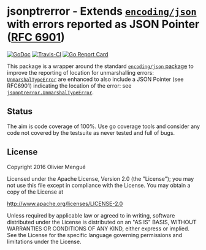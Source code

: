 # jsonptrerror - Extends [`encoding/json`](http://golang.org/pkg/encoding/json) with errors reported as JSON Pointer ([RFC 6901](https://tools.ietf.org/html/rfc6901))

[![GoDoc](https://img.shields.io/badge/godoc-reference-blue.svg)](https://godoc.org/github.com/dolmen-go/jsonptrerror)
[![Travis-CI](https://img.shields.io/travis/dolmen-go/jsonptrerror.svg)](https://travis-ci.org/dolmen-go/jsonptrerror)
[![Go Report Card](https://goreportcard.com/badge/github.com/dolmen-go/jsonptrerror)](https://goreportcard.com/report/github.com/dolmen-go/jsonptrerror)

This package is a wrapper around the standard [`encoding/json` package](https://golang.org/pkg/encoding/json)
to improve the reporting of location for unmarshalling errors:
[`UnmarshalTypeError`](https://golang.org/pkg/encoding/json/#UnmarshalTypeError) are enhanced to also include
a JSON Pointer (see RFC6901) indicating the location of the error: see
[`jsonptrerror.UnmarshalTypeError`](https://godoc.org/github.com/dolmen-go/jsonptrerror#UnmarshalTypeError).

## Status

The aim is code coverage of 100%. Use go coverage tools and consider any
code not covered by the testsuite as never tested and full of bugs.

## License

Copyright 2016 Olivier Mengué

Licensed under the Apache License, Version 2.0 (the "License");
you may not use this file except in compliance with the License.
You may obtain a copy of the License at

   http://www.apache.org/licenses/LICENSE-2.0

Unless required by applicable law or agreed to in writing, software
distributed under the License is distributed on an "AS IS" BASIS,
WITHOUT WARRANTIES OR CONDITIONS OF ANY KIND, either express or implied.
See the License for the specific language governing permissions and
limitations under the License.
